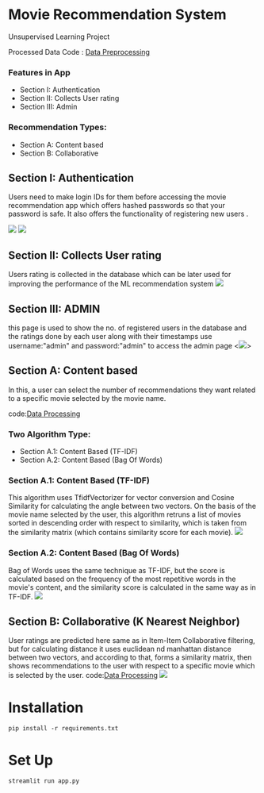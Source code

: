 # Movie Recommendation System
Unsupervised Learning Project

Processed Data Code : <a href="https://github.com/Baba14Yaga/ML_movie_recommendation_system">Data Preprocessing</a>
### Features in App
<ul>
  <li>Section I: Authentication</li>
  <li>Section II: Collects User rating</li>
  <li>Section III: Admin</li>
</ul>


### Recommendation Types:
<ul>
  <li>Section A: Content based</li>
  <li>Section B: Collaborative</li>
</ul>

## Section I: Authentication

Users need to make login IDs for them before accessing the movie recommendation app
which offers hashed passwords so that your password is safe. It also offers the functionality of registering new users .

<img src="assets/SignUp.png">
<img src="assets/Login.png">

##  Section II: Collects User rating

Users rating is collected in the database which can be later used for improving the performance of the ML recommendation system
<img src="assets/Admin_rating.png">

##  Section III: ADMIN

this page is used to show the no. of registered users in the database and the ratings done by each user along with their timestamps
use username:"admin" and password:"admin" to access the admin page
<<img src="assets/Admin.png">>

## Section A: Content based

In this, a user can select the number of recommendations they want related to a specific movie selected by the movie name.

code:<a href="https://github.com/Baba14Yaga/ML_movie_recommendation_system/blob/main/content_based.ipynb">Data Processing</a>

### Two Algorithm Type:
<ul>
  <li>Section A.1: Content Based (TF-IDF)</li>
  <li>Section A.2: Content Based (Bag Of Words)</li>

</ul>


### Section A.1: Content Based (TF-IDF)

This algorithm uses TfidfVectorizer for vector conversion and Cosine Similarity for calculating the angle between two vectors. On the basis of the movie name selected by the user, this algorithm retruns a list of movies sorted in descending order with respect to similarity, which is taken from the similarity matrix (which contains similarity score for each movie).
<img src="assets/TFIDF.png">

### Section A.2: Content Based (Bag Of Words)

Bag of Words uses the same technique as TF-IDF, but the score is calculated based on the frequency of the most repetitive words in the movie's content, and the similarity score is calculated in the same way as in TF-IDF.
<img src="assets/Bag_of_words.png">


## Section B:  Collaborative (K Nearest Neighbor)

User ratings are predicted here same as in Item-Item Collaborative filtering, but for calculating distance it uses euclidean nd manhattan distance between two vectors, and according to that, forms a similarity matrix, then shows recommendations to the user with respect to a specific movie which is selected by the user.
code:<a href="https://github.com/Baba14Yaga/ML_movie_recommendation_system/blob/main/Collaborative.ipynb">Data Processing</a>
<img src="assets/Collaborative.png">

# Installation

`pip install -r requirements.txt`

# Set Up

`streamlit run app.py`

